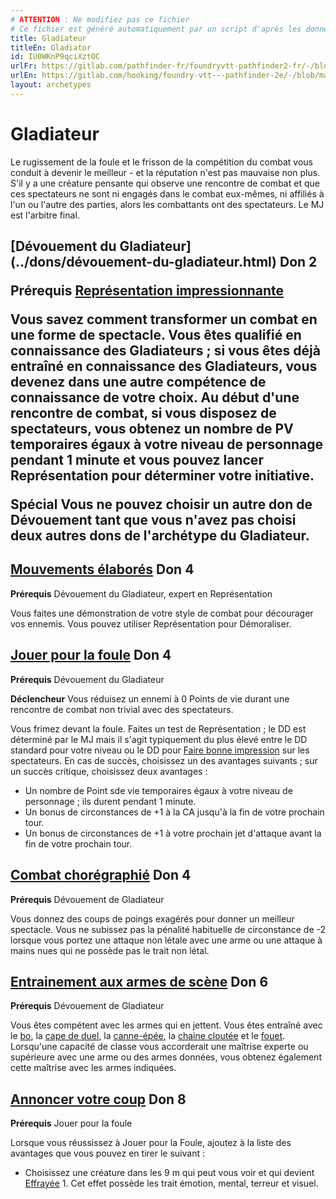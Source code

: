 ```yaml
---
# ATTENTION : Ne modifiez pas ce fichier
# Ce fichier est généré automatiquement par un script d'après les données du module Foundry VTT officiel et de sa traduction
title: Gladiateur
titleEn: Gladiator
id: IU0WKnP9qciXztOC
urlFr: https://gitlab.com/pathfinder-fr/foundryvtt-pathfinder2-fr/-/blob/master/data/archetypes/IU0WKnP9qciXztOC.htm
urlEn: https://gitlab.com/hooking/foundry-vtt---pathfinder-2e/-/blob/master/packs/data/archetypes.db/gladiator.json
layout: archetypes
---
```

# Gladiateur

Le rugissement de la foule et le frisson de la compétition du combat vous conduit à devenir le meilleur - et la réputation n'est pas mauvaise non plus. S'il y a une créature pensante qui observe une rencontre de combat et que ces spectateurs ne sont ni engagés dans le combat eux-mêmes, ni affiliés à l'un ou l'autre des parties, alors les combattants ont des spectateurs. Le MJ est l'arbitre final.

<h2 style="text-align: left;">[Dévouement du Gladiateur](../dons/dévouement-du-gladiateur.html) Don 2

**Prérequis** [Représentation impressionnante](../dons/représentation-impressionnante.html)

Vous savez comment transformer un combat en une forme de spectacle. Vous êtes qualifié en connaissance des Gladiateurs ; si vous êtes déjà entraîné en connaissance des Gladiateurs, vous devenez dans une autre compétence de connaissance de votre choix. Au début d'une rencontre de combat, si vous disposez de spectateurs, vous obtenez un nombre de PV temporaires égaux à votre niveau de personnage pendant 1 minute et vous pouvez lancer Représentation pour déterminer votre initiative.

**Spécial** Vous ne pouvez choisir un autre don de Dévouement tant que vous n'avez pas choisi deux autres dons de l'archétype du Gladiateur.

## [Mouvements élaborés](../dons/mouvements-élaborés.html) Don 4

**Prérequis** <a class="entity-link" data-pack="pf2e.feats-srd" data-id="Dm0YMEvSY0qg0jA0" draggable="true">Dévouement du Gladiateur</a>, expert en Représentation

Vous faites une démonstration de votre style de combat pour décourager vos ennemis. Vous pouvez utiliser Représentation pour <a class="entity-link" data-pack="pf2e.actionspf2e" data-id="2u915NdUyQan6uKF" draggable="true">Démoraliser</a>.

## [Jouer pour la foule](../dons/jouer-pour-la-foule.html) Don 4

**Prérequis** <a class="entity-link" data-pack="pf2e.feats-srd" data-id="Dm0YMEvSY0qg0jA0" draggable="true">Dévouement du Gladiateur</a>

**Déclencheur** Vous réduisez un ennemi à 0 Points de vie durant une rencontre de combat non trivial avec des spectateurs.

Vous frimez devant la foule. Faites un test de Représentation ; le DD est déterminé par le MJ mais il s'agit typiquement du plus élevé entre le DD standard pour votre niveau ou le DD pour [Faire bonne impression](../actions/faire-bonne-impression.html) sur les spectateurs. En cas de succès, choisissez un des avantages suivants ; sur un succès critique, choisissez deux avantages :

- Un nombre de Point sde vie temporaires égaux à votre niveau de personnage ; ils durent pendant 1 minute.
- Un bonus de circonstances de +1 à la CA jusqu'à la fin de votre prochain tour.
- Un bonus de circonstances de +1 à votre prochain jet d'attaque avant la fin de votre prochain tour.

## [Combat chorégraphié](../dons/combat-chorégraphié.html) Don 4

**Prérequis** Dévouement de Gladiateur

Vous donnez des coups de poings exagérés pour donner un meilleur spectacle. Vous ne subissez pas la pénalité habituelle de circonstance de -2 lorsque vous portez une attaque non létale avec une arme ou une attaque à mains nues qui ne possède pas le trait non létal.

## [Entrainement aux armes de scène](../dons/entraînement-aux-armes-de-scène.html) Don 6

**Prérequis** Dévouement de Gladiateur

Vous êtes compétent avec les armes qui en jettent. Vous êtes entraîné avec le [bo](../équipements/bô.html), la [cape de duel](../équipements/cape-de-duel.html), la [canne-épée](../équipements/canne-épée.html), la [chaine cloutée](../équipements/chaîne-cloutée.html) et le [fouet](../équipements/fouet.html). Lorsqu'une capacité de classe vous accorderait une maîtrise experte ou supérieure avec une arme ou des armes données, vous obtenez également cette maîtrise avec les armes indiquées.

## [Annoncer votre coup](../dons/annoncer-votre-coup.html) Don 8

**Prérequis** Jouer pour la foule

Lorsque vous réussissez à Jouer pour la Foule, ajoutez à la liste des avantages que vous pouvez en tirer le suivant :

- Choisissez une créature dans les 9 m qui peut vous voir et qui devient [Effrayée](../conditions/effrayé.html) 1. Cet effet possède les trait émotion, mental, terreur et visuel.
